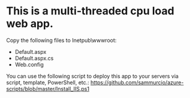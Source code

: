 # This is a multi-threaded cpu load web app.

Copy the following files to Inetpub\wwwroot:
- Default.aspx
- Default.aspx.cs
- Web.config

You can use the following script to deploy this app to your servers via script, template, PowerShell, etc.:
https://github.com/sammurcio/azure-scripts/blob/master/Install_IIS.ps1
